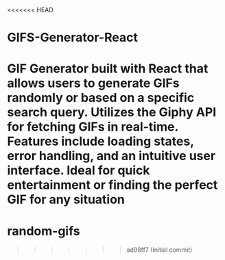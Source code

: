 <<<<<<< HEAD
# GIFS-Generator-React
GIF Generator built with React that allows users to generate GIFs randomly or based on a specific search query. Utilizes the Giphy API for fetching GIFs in real-time. Features include loading states, error handling, and an intuitive user interface. Ideal for quick entertainment or finding the perfect GIF for any situation
=======
# random-gifs
>>>>>>> ad98ff7 (Initial commit)
